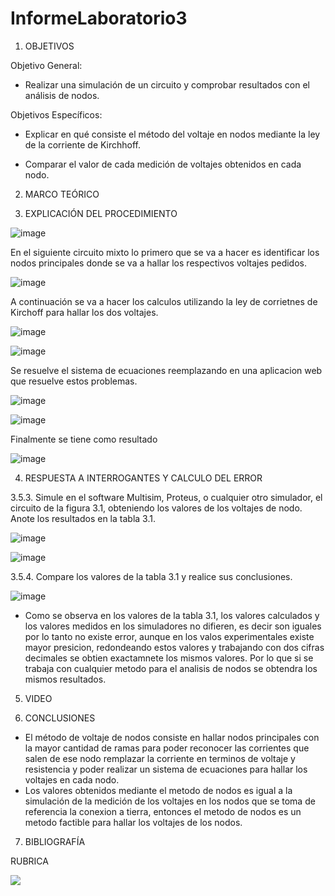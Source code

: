 # InformeLaboratorio3


1. OBJETIVOS

Objetivo General:

* Realizar una simulación de un circuito y comprobar resultados con el análisis de nodos. 

Objetivos Específicos:

* Explicar en qué consiste el método del voltaje en nodos mediante la ley de la corriente de Kirchhoff.

* Comparar el valor de cada medición de voltajes obtenidos en cada nodo.

2. MARCO TEÓRICO 

3. EXPLICACIÓN DEL PROCEDIMIENTO

![image](https://user-images.githubusercontent.com/93734334/143767972-c1fc0654-a1ef-41f1-95d7-8ba906c54d2d.png)

En el siguiente circuito mixto lo primero que se va a hacer es identificar los nodos principales donde se va a hallar los respectivos voltajes pedidos. 

![image](https://user-images.githubusercontent.com/93734334/143769171-23b45004-708f-4edb-b36b-cf68a2693bb7.png)

A continuación se va a hacer los calculos utilizando la ley de corrietnes de Kirchoff para hallar los dos voltajes.

![image](https://user-images.githubusercontent.com/93734334/143769238-de14edd2-06d5-413a-be12-1d2af2c9ff02.png)

![image](https://user-images.githubusercontent.com/93734334/143769263-d853978d-82c7-4591-a822-e368181481e1.png)

Se resuelve el sistema de ecuaciones reemplazando en una aplicacion web que resuelve estos problemas.

![image](https://user-images.githubusercontent.com/93734334/143769321-39af1bf0-d4ff-4a3b-ae82-bb4bc660e999.png)

![image](https://user-images.githubusercontent.com/93734334/143769326-0b704cd2-7b0a-4b90-8905-c022521b103a.png)

Finalmente se tiene como resultado

![image](https://user-images.githubusercontent.com/93734334/143769298-764fb887-fe35-46ac-8177-0d16c1e1cbf2.png)

4. RESPUESTA A INTERROGANTES Y CALCULO DEL ERROR

3.5.3. Simule en el software Multisim, Proteus, o cualquier otro simulador, el circuito de la figura 3.1, obteniendo los valores de los voltajes de nodo. Anote los resultados en
la tabla 3.1.

![image](https://user-images.githubusercontent.com/93734334/143769557-36481069-ec5c-4a46-84d7-d6cd78d937a6.png)

![image](https://user-images.githubusercontent.com/93734334/143769565-0a14d300-3d17-433f-871b-9fb43423db2d.png)

3.5.4. Compare los valores de la tabla 3.1 y realice sus conclusiones.

![image](https://user-images.githubusercontent.com/93734334/143769595-6a68fe11-3b20-42fc-a10b-ee4ca9d32499.png)

* Como se observa en los valores de la tabla 3.1, los valores calculados y los valores medidos en los simuladores no difieren, es decir son iguales por lo tanto no existe error, aunque en los valos experimentales existe mayor presicion, redondeando estos valores y trabajando con dos cifras decimales se obtien exactamnete los mismos valores. Por lo que si se trabaja con cualquier metodo para el analisis de nodos se obtendra los mismos resultados.

5. VIDEO

6. CONCLUSIONES

* El método de voltaje de nodos consiste en hallar nodos principales con la mayor cantidad de ramas para poder reconocer las corrientes que salen de ese nodo remplazar la corriente en terminos de voltaje y resistencia y poder realizar un sistema de ecuaciones para hallar los voltajes en cada nodo.
* Los valores obtenidos mediante el metodo de nodos es igual a la simulación de la medición de los voltajes en los nodos que se toma de referencia la conexion a tierra, entonces el metodo de nodos es un metodo factible para hallar los voltajes de los nodos.

7. BIBLIOGRAFÍA

RUBRICA

![](https://github.com/doalulema/InformeLaboratorio/blob/main/Laboratorio.png)
